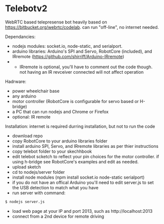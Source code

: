 # Telebotv2

WebRTC based telepresense bot heavily based on https://bitbucket.org/webrtc/codelab.  can run "off-line", no internet needed.

Dependancies:
 - nodejs modules: socket.io, node-static, and serialport.  
 - arduino libraries: Arduino's SPI and Servo,  RobotCore (included), and IRremote (https://github.com/shirriff/Arduino-IRremote)
 - - IRremote is optional, you'll have to comment out the code though.  not having an IR revceiver connected will not affect operation
 
Hadrware:
 - power wheelchair base
 - any arduino
 - motor controller (RobotCore is configurable for servo based or H-bridge)
 - a PC that can run nodejs and Chrome or Firefox
 - optional: IR remote

Installation:  internet is required durring installation, but not to run the code
 - download repo
 - copy RobotCore to your arduino libraries folder
 - install arduino SPI, Servo, and IRremote libraries as per thier instructions
 - copy telebot folder to your skechhbook
 - edit telebot scketch to reflect your pin choices for the motor controller.  if using h-bridge see RobotCore's examples and edit as needed.
 - upload sketch
 - cd to nodejs/server folder
 - install node modules (npm install socket.io node-static serialport)
 - if you do not have an offical Arduino you'll need to edit server.js to set the USB detection to match what you have
 - run server with command: 
```sh
$ nodejs server.js
```
 - load web page at your IP and port 2013, such as http://localhost:2013
 - connect from a 2nd device for remote driving
 
